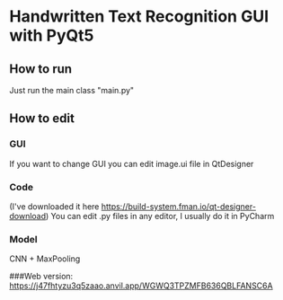 # Handwritten Text Recognition GUI with PyQt5

## How to run
Just run the main class "main.py"

## How to edit
### GUI
If you want to change GUI you can edit image.ui file in QtDesigner 
### Code
(I've downloaded it here https://build-system.fman.io/qt-designer-download)
You can edit .py files in any editor, I usually do it in PyCharm
### Model
CNN + MaxPooling

###Web version:
https://j47fhtyzu3q5zaao.anvil.app/WGWQ3TPZMFB636QBLFANSC6A
